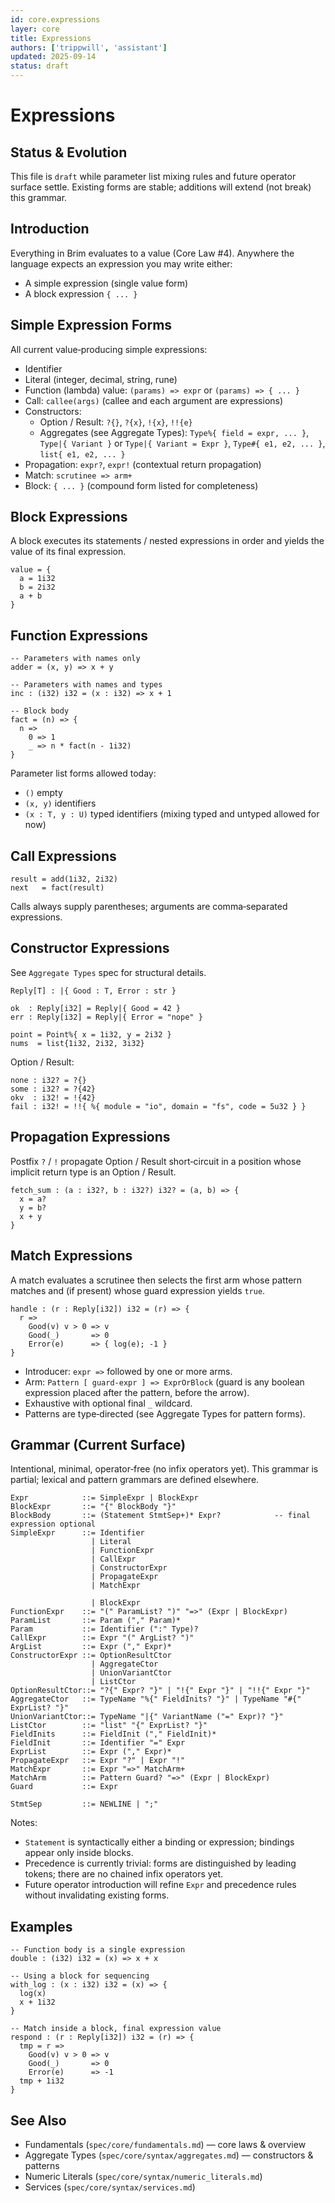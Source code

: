 ```yaml
---
id: core.expressions
layer: core
title: Expressions
authors: ['trippwill', 'assistant']
updated: 2025-09-14
status: draft
---
```


# Expressions

## Status & Evolution

This file is `draft` while parameter list mixing rules and future operator surface settle. Existing forms are stable; additions will extend (not break) this grammar.

## Introduction

Everything in Brim evaluates to a value (Core Law #4). Anywhere the language expects an expression you may write either:

- A simple expression (single value form)
- A block expression `{ ... }`

## Simple Expression Forms

All current value‑producing simple expressions:
- Identifier
- Literal (integer, decimal, string, rune)
- Function (lambda) value: `(params) => expr` or `(params) => { ... }`
- Call: `callee(args)` (callee and each argument are expressions)
- Constructors:
  - Option / Result: `?{}`, `?{x}`, `!{x}`, `!!{e}`
  - Aggregates (see Aggregate Types): `Type%{ field = expr, ... }`, `Type|{ Variant }` or `Type|{ Variant = Expr }`, `Type#{ e1, e2, ... }`, `list{ e1, e2, ... }`
- Propagation: `expr?`, `expr!` (contextual return propagation)
- Match: `scrutinee => arm+`
- Block: `{ ... }` (compound form listed for completeness)

## Block Expressions
A block executes its statements / nested expressions in order and yields the value of its final expression.

```brim
value = {
  a = 1i32
  b = 2i32
  a + b
}
```

## Function Expressions

```brim
-- Parameters with names only
adder = (x, y) => x + y

-- Parameters with names and types
inc : (i32) i32 = (x : i32) => x + 1

-- Block body
fact = (n) => {
  n =>
    0 => 1
    _ => n * fact(n - 1i32)
}
```

Parameter list forms allowed today:
- `()` empty
- `(x, y)` identifiers
- `(x : T, y : U)` typed identifiers (mixing typed and untyped allowed for now)

## Call Expressions

```brim
result = add(1i32, 2i32)
next   = fact(result)
```

Calls always supply parentheses; arguments are comma‑separated expressions.

## Constructor Expressions
See `Aggregate Types` spec for structural details.

```brim
Reply[T] : |{ Good : T, Error : str }

ok  : Reply[i32] = Reply|{ Good = 42 }
err : Reply[i32] = Reply|{ Error = "nope" }

point = Point%{ x = 1i32, y = 2i32 }
nums  = list{1i32, 2i32, 3i32}
```

Option / Result:
```brim
none : i32? = ?{}
some : i32? = ?{42}
okv  : i32! = !{42}
fail : i32! = !!{ %{ module = "io", domain = "fs", code = 5u32 } }
```

## Propagation Expressions
Postfix `?` / `!` propagate Option / Result short‑circuit in a position whose implicit return type is an Option / Result.

```brim
fetch_sum : (a : i32?, b : i32?) i32? = (a, b) => {
  x = a?
  y = b?
  x + y
}
```

## Match Expressions
A match evaluates a scrutinee then selects the first arm whose pattern matches and (if present) whose guard expression yields `true`.

```brim
handle : (r : Reply[i32]) i32 = (r) => {
  r =>
    Good(v) v > 0 => v
    Good(_)       => 0
    Error(e)      => { log(e); -1 }
}
```

- Introducer: `expr =>` followed by one or more arms.
- Arm: `Pattern [ guard-expr ] => ExprOrBlock` (guard is any boolean expression placed after the pattern, before the arrow).
- Exhaustive with optional final `_` wildcard.
- Patterns are type‑directed (see Aggregate Types for pattern forms).

## Grammar (Current Surface)
Intentional, minimal, operator‑free (no infix operators yet). This grammar is partial; lexical and pattern grammars are defined elsewhere.

```ebnf
Expr            ::= SimpleExpr | BlockExpr
BlockExpr       ::= "{" BlockBody "}"
BlockBody       ::= (Statement StmtSep+)* Expr?            -- final expression optional
SimpleExpr      ::= Identifier
                  | Literal
                  | FunctionExpr
                  | CallExpr
                  | ConstructorExpr
                  | PropagateExpr
                  | MatchExpr
                  
                  | BlockExpr
FunctionExpr    ::= "(" ParamList? ")" "=>" (Expr | BlockExpr)
ParamList       ::= Param ("," Param)*
Param           ::= Identifier (":" Type)?
CallExpr        ::= Expr "(" ArgList? ")"
ArgList         ::= Expr ("," Expr)*
ConstructorExpr ::= OptionResultCtor
                  | AggregateCtor
                  | UnionVariantCtor
                  | ListCtor
OptionResultCtor::= "?{" Expr? "}" | "!{" Expr "}" | "!!{" Expr "}"
AggregateCtor   ::= TypeName "%{" FieldInits? "}" | TypeName "#{" ExprList? "}"
UnionVariantCtor::= TypeName "|{" VariantName ("=" Expr)? "}"
ListCtor        ::= "list" "{" ExprList? "}"
FieldInits      ::= FieldInit ("," FieldInit)*
FieldInit       ::= Identifier "=" Expr
ExprList        ::= Expr ("," Expr)*
PropagateExpr   ::= Expr "?" | Expr "!"
MatchExpr       ::= Expr "=>" MatchArm+
MatchArm        ::= Pattern Guard? "=>" (Expr | BlockExpr)
Guard           ::= Expr

StmtSep         ::= NEWLINE | ";"
```

Notes:
- `Statement` is syntactically either a binding or expression; bindings appear only inside blocks.
- Precedence is currently trivial: forms are distinguished by leading tokens; there are no chained infix operators yet.
- Future operator introduction will refine `Expr` and precedence rules without invalidating existing forms.

## Examples

```brim
-- Function body is a single expression
double : (i32) i32 = (x) => x + x

-- Using a block for sequencing
with_log : (x : i32) i32 = (x) => {
  log(x)
  x + 1i32
}

-- Match inside a block, final expression value
respond : (r : Reply[i32]) i32 = (r) => {
  tmp = r =>
    Good(v) v > 0 => v
    Good(_)       => 0
    Error(e)      => -1
  tmp + 1i32
}
```

## See Also
- Fundamentals (`spec/core/fundamentals.md`) — core laws & overview
- Aggregate Types (`spec/core/syntax/aggregates.md`) — constructors & patterns
- Numeric Literals (`spec/core/syntax/numeric_literals.md`)
- Services (`spec/core/syntax/services.md`)
